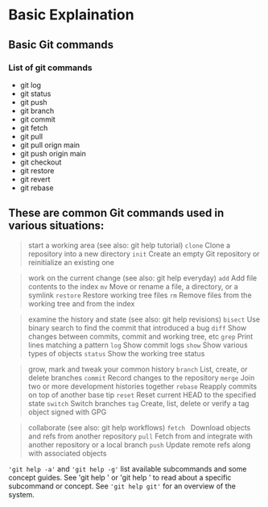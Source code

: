 # Basic Explaination

## Basic Git commands

### List of git commands
- git log
- git status
- git push
- git branch
- git commit
- git fetch 
- git pull
- git pull orign main
- git push origin main
- git checkout
- git restore
- git revert
- git rebase

These are common Git commands used in various situations:
-
> start a working area (see also: git help tutorial)
   `clone`    Clone a repository into a new directory
   `init`     Create an empty Git repository or reinitialize an existing one

> work on the current change (see also: git help everyday)
   `add`       Add file contents to the index
   `mv`        Move or rename a file, a directory, or a symlink
   `restore`   Restore working tree files
   `rm`        Remove files from the working tree and from the index

> examine the history and state (see also: git help revisions)
   `bisect`    Use binary search to find the commit that introduced a bug
   `diff`      Show changes between commits, commit and working tree, etc
   `grep`      Print lines matching a pattern
   `log`       Show commit logs
   `show`      Show various types of objects
   `status`    Show the working tree status

> grow, mark and tweak your common history
   `branch`    List, create, or delete branches
   `commit`    Record changes to the repository
   `merge`     Join two or more development histories together
   `rebase`    Reapply commits on top of another base tip
   `reset`     Reset current HEAD to the specified state
   `switch`    Switch branches
   `tag`      Create, list, delete or verify a tag object signed with GPG

> collaborate (see also: git help workflows)
   `fetch `    Download objects and refs from another repository
   `pull`      Fetch from and integrate with another repository or a local branch
   `push`      Update remote refs along with associated objects

`'git help -a'` and `'git help -g'` list available subcommands and some
concept guides. See 'git help <command>' or 'git help <concept>'
to read about a specific subcommand or concept.
See `'git help git'` for an overview of the system.